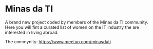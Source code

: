 # Minas da TI
A brand new project coded by members of the Minas da TI community.
Here you will fint a curated list of women on the IT industry the are interested in living abroad.

The commynity: https://www.meetup.com/minasdati
